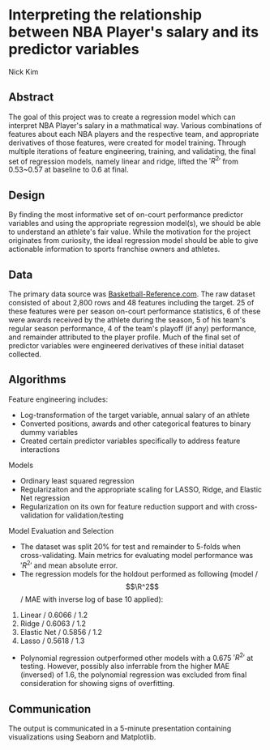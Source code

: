 # Interpreting the relationship between NBA Player's salary and its predictor variables
Nick Kim

## Abstract
The goal of this project was to create a regression model which can interpret NBA Player's salary in a mathmatical way. Various combinations of features about each NBA players and the respective team, and appropriate derivatives of those features, were created for model training. Through multiple iterations of feature engineering, training, and validating, the final set of regression models, namely linear and ridge, lifted the $'R^2'$ from 0.53~0.57 at baseline to 0.6 at final.

## Design
By finding the most informative set of on-court performance predictor variables and using the appropriate regression model(s), we should be able to understand an athlete's fair value. While the motivation for the project originates from curiosity, the ideal regression model should be able to give actionable information to sports franchise owners and athletes.

## Data
The primary data source was [Basketball-Reference.com](https://www.basketball-reference.com/). The raw dataset consisted of about 2,800 rows and 48 features including the target. 25 of these features were per season on-court performance statistics, 6 of these were awards received by the athlete during the season, 5 of his team's regular season performance, 4 of the team's playoff (if any) performance, and remainder attributed to the player profile. Much of the final set of predictor variables were engineered derivatives of these initial dataset collected. 

## Algorithms
Feature engineering includes:
- Log-transformation of the target variable, annual salary of an athlete
- Converted positions, awards and other categorical features to binary dummy variables
- Created certain predictor variables specifically to address feature interactions

Models
- Ordinary least squared regression
- Regularizaiton and the appropriate scaling for LASSO, Ridge, and Elastic Net regression
- Regularization on its own for feature reduction support and with cross-validation for validation/testing

Model Evaluation and Selection
- The dataset was split 20% for test and remainder to 5-folds when cross-validating. Main metrics for evaluating model performance was $'R^2'$ and mean absolute error. 
- The regression models for the holdout performed as following (model / $$\R^2$$ / MAE with inverse log of base 10 applied):
1. Linear / 0.6066 / 1.2
2. Ridge / 0.6063 / 1.2
3. Elastic Net / 0.5856 / 1.2
4. Lasso / 0.5618 / 1.3
- Polynomial regression outperformed other models with a 0.675 $'R^2'$ at testing. However, possibly also inferrable from the higher MAE (inversed) of 1.6, the polynomial regression was excluded from final consideration for showing signs of overfitting.

## Communication
The output is communicated in a 5-minute presentation containing visualizations using Seaborn and Matplotlib. 


